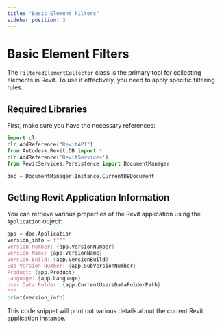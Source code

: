 ```yaml
---
title: "Basic Element Filters"
sidebar_position: 3
---
```

# Basic Element Filters
The `FilteredElementCollector` class is the primary tool for collecting elements in Revit. To use it effectively, you need to apply specific filtering rules.

## Required Libraries

First, make sure you have the necessary references:

```python
import clr
clr.AddReference("RevitAPI")
from Autodesk.Revit.DB import *
clr.AddReference('RevitServices')
from RevitServices.Persistence import DocumentManager

doc = DocumentManager.Instance.CurrentDBDocument
```

## Getting Revit Application Information

You can retrieve various properties of the Revit application using the `Application` object:

```python
app = doc.Application
version_info = f"""
Version Number: {app.VersionNumber}
Version Name: {app.VersionName}
Version Build: {app.VersionBuild}
Sub Version Number: {app.SubVersionNumber}
Product: {app.Product}
Language: {app.Language}
User Data Folder: {app.CurrentUsersDataFolderPath}
"""
print(version_info)
```

This code snippet will print out various details about the current Revit application instance.
